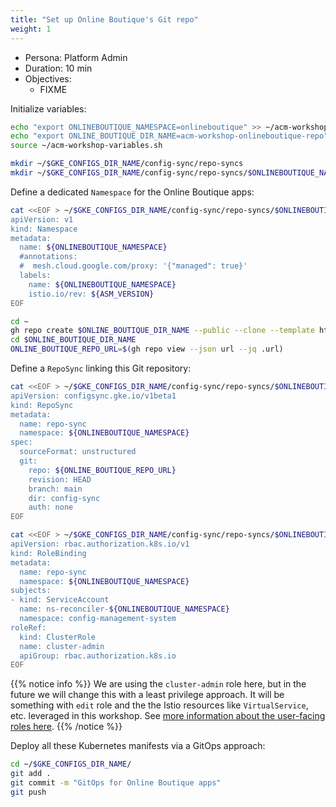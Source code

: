 ```yaml
---
title: "Set up Online Boutique's Git repo"
weight: 1
---
```

- Persona: Platform Admin
- Duration: 10 min
- Objectives:
  - FIXME

Initialize variables:
```Bash
echo "export ONLINEBOUTIQUE_NAMESPACE=onlineboutique" >> ~/acm-workshop-variables.sh
echo "export ONLINE_BOUTIQUE_DIR_NAME=acm-workshop-onlineboutique-repo" >> ~/acm-workshop-variables.sh
source ~/acm-workshop-variables.sh
```

```Bash
mkdir ~/$GKE_CONFIGS_DIR_NAME/config-sync/repo-syncs
mkdir ~/$GKE_CONFIGS_DIR_NAME/config-sync/repo-syncs/$ONLINEBOUTIQUE_NAMESPACE
```

Define a dedicated `Namespace` for the Online Boutique apps:
```Bash
cat <<EOF > ~/$GKE_CONFIGS_DIR_NAME/config-sync/repo-syncs/$ONLINEBOUTIQUE_NAMESPACE/namespace.yaml
apiVersion: v1
kind: Namespace
metadata:
  name: ${ONLINEBOUTIQUE_NAMESPACE}
  #annotations:
  #  mesh.cloud.google.com/proxy: '{"managed": true}'
  labels:
    name: ${ONLINEBOUTIQUE_NAMESPACE}
    istio.io/rev: ${ASM_VERSION}
EOF
```

```Bash
cd ~
gh repo create $ONLINE_BOUTIQUE_DIR_NAME --public --clone --template https://github.com/mathieu-benoit/config-sync-template-repo
cd $ONLINE_BOUTIQUE_DIR_NAME
ONLINE_BOUTIQUE_REPO_URL=$(gh repo view --json url --jq .url)
```

Define a `RepoSync` linking this Git repository:
```Bash
cat <<EOF > ~/$GKE_CONFIGS_DIR_NAME/config-sync/repo-syncs/$ONLINEBOUTIQUE_NAMESPACE/repo-sync.yaml
apiVersion: configsync.gke.io/v1beta1
kind: RepoSync
metadata:
  name: repo-sync
  namespace: ${ONLINEBOUTIQUE_NAMESPACE}
spec:
  sourceFormat: unstructured
  git:
    repo: ${ONLINE_BOUTIQUE_REPO_URL}
    revision: HEAD
    branch: main
    dir: config-sync
    auth: none
EOF
```

```Bash
cat <<EOF > ~/$GKE_CONFIGS_DIR_NAME/config-sync/repo-syncs/$ONLINEBOUTIQUE_NAMESPACE/repo-sync-role-binding.yaml
apiVersion: rbac.authorization.k8s.io/v1
kind: RoleBinding
metadata:
  name: repo-sync
  namespace: ${ONLINEBOUTIQUE_NAMESPACE}
subjects:
- kind: ServiceAccount
  name: ns-reconciler-${ONLINEBOUTIQUE_NAMESPACE}
  namespace: config-management-system
roleRef:
  kind: ClusterRole
  name: cluster-admin
  apiGroup: rbac.authorization.k8s.io
EOF
```
{{% notice info %}}
We are using the `cluster-admin` role here, but in the future we will change this with a least privilege approach. It will be something with `edit` role and the the Istio resources like `VirtualService`, etc. leveraged in this workshop. See [more information about the user-facing roles here](https://kubernetes.io/docs/reference/access-authn-authz/rbac/#user-facing-roles).
{{% /notice %}}

Deploy all these Kubernetes manifests via a GitOps approach:
```Bash
cd ~/$GKE_CONFIGS_DIR_NAME/
git add .
git commit -m "GitOps for Online Boutique apps"
git push
```